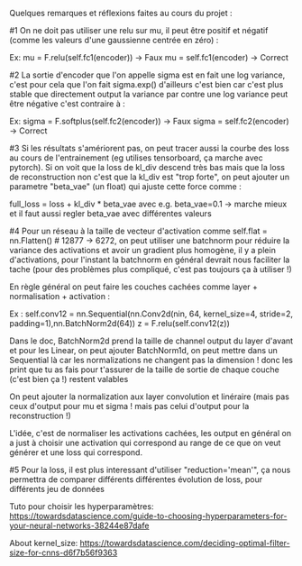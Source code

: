 Quelques remarques et réflexions faites au cours du projet :

#1 On ne doit pas utiliser une relu sur mu, il peut être positif et négatif (comme les valeurs d'une gaussienne centrée en zéro) :

Ex:
mu = F.relu(self.fc1(encoder)) -> Faux
mu = self.fc1(encoder) -> Correct

#2 La sortie d'encoder que l'on appelle sigma est en fait une log variance, c'est pour cela que l'on fait sigma.exp() d'ailleurs c'est bien car c'est plus stable que directement output la variance par contre une log variance peut être négative c'est contraire à :

Ex:
sigma = F.softplus(self.fc2(encoder)) -> Faux
sigma = self.fc2(encoder) -> Correct


#3 Si les résultats s'amériorent pas, on peut tracer aussi la courbe des loss au cours de l'entrainement (eg utilises tensorboard, ça marche avec pytorch). Si on voit que la loss de kl_div descend très bas mais que la loss de reconstruction non c'est que la kl_div est "trop forte", on peut ajouter un parametre "beta_vae" (un float) qui ajuste cette force comme :
    
full_loss = loss + kl_div * beta_vae avec e.g. beta_vae=0.1 -> marche mieux et il faut aussi regler beta_vae avec différentes valeurs


#4 Pour un réseau à la taille de vecteur d'activation comme self.flat = nn.Flatten() # 12877 -> 6272, on peut utiliser une batchnorm pour réduire la variance des activations et avoir un gradient plus homogène, il y a plein d'activations, pour l'instant la batchnorm en général devrait nous faciliter la tache (pour des problèmes plus compliqué, c'est pas toujours ça à utiliser !)

En règle général on peut faire les couches cachées comme layer + normalisation + activation :

Ex :
self.conv12 = nn.Sequential(nn.Conv2d(nin, 64, kernel_size=4, stride=2, padding=1),nn.BatchNorm2d(64))
z = F.relu(self.conv12(z))

Dans le doc, BatchNorm2d prend la taille de channel output du layer d'avant et pour les Linear, on peut ajouter BatchNorm1d, on peut mettre dans un Sequential là car les normalizations ne changent pas la dimension ! donc les print que tu as fais pour t'assurer de la taille de sortie de chaque couche (c'est bien ça !) restent valables

On peut ajouter la normalization aux layer convolution et linéraire (mais pas ceux d'output pour mu et sigma ! mais pas celui d'output pour la reconstruction !)

L'idée, c'est de normaliser les activations cachées, les output en général on a just à choisir une activation qui correspond au range de ce que on veut générer et une loss qui correspond.

#5 Pour la loss, il est plus interessant d'utiliser "reduction='mean'", ça nous permettra de comparer différents différentes évolution de loss, pour différents jeu de données


Tuto pour choisir les hyperparamètres: 
https://towardsdatascience.com/guide-to-choosing-hyperparameters-for-your-neural-networks-38244e87dafe


About kernel_size: 
https://towardsdatascience.com/deciding-optimal-filter-size-for-cnns-d6f7b56f9363
